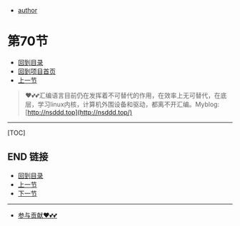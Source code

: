 + [author](https://github.com/3293172751)
# 第70节
+ [回到目录](../README.md)
+ [回到项目首页](../../README.md)
+ [上一节](69.md)
> ❤️💕💕汇编语言目前仍在发挥着不可替代的作用，在效率上无可替代，在底层，学习linux内核，计算机外围设备和驱动，都离不开汇编。Myblog:[http://nsddd.top](http://nsddd.top/)
---
[TOC]





## END 链接
+ [回到目录](../README.md)
+ [上一节](69.md)
+ [下一节](71.md)
---
+ [参与贡献❤️💕💕](https://github.com/3293172751/Block_Chain/blob/master/Git/git-contributor.md)